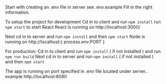 Start with creating an .env file in server see .env.example 
Fill in the right information. 

To setup the project for development
Cd in to client and run `npm install`
run `npm start` to start React
React is running on http://localhost:3000/

Next cd in to server and run `npm install` and then `npm start`
Node is running on http://localhost:{ process.env.PORT }

For production: 
Cd in to client and run `npm install` ( if not installed ) and run `npm run build`
Next cd in to server and run `npm install` ( if not installed ) and then `npm start`

The app is running on port specified in .env file located under server.. 
example http://localhost:8080 






